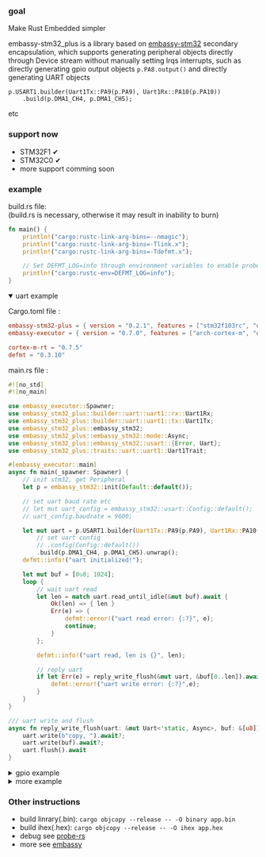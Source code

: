 ### goal

Make Rust Embedded simpler

embassy-stm32_plus is a library based on [embassy-stm32](https://crates.io/crates/embassy-stm32) secondary encapsulation, 
which supports generating peripheral objects directly through Device stream without manually setting Irqs interrupts, 
such as directly generating gpio output objects `p.PA8.output()` and directly generating 
UART objects    
```
p.USART1.builder(Uart1Tx::PA9(p.PA9), Uart1Rx::PA10(p.PA10))
    .build(p.DMA1_CH4, p.DMA1_CH5);
```   
etc

### support now

- STM32F1 &#10004;
- STM32C0 &#10004;
- more support comming soon

### example

build.rs file:   
(build.rs is necessary, otherwise it may result in inability to burn)
```rust
fn main() {
    println!("cargo:rustc-link-arg-bins=--nmagic");
    println!("cargo:rustc-link-arg-bins=-Tlink.x");
    println!("cargo:rustc-link-arg-bins=-Tdefmt.x");

    // Set DEFMT_LOG=info through environment variables to enable probe rs to support defmt: Output of info level log for info
    println!("cargo:rustc-env=DEFMT_LOG=info");
}
```

<details open>
<summary>uart example</summary>

Cargo.toml file :

```toml
embassy-stm32-plus = { version = "0.2.1", features = ["stm32f103rc", "exti"] }
embassy-executor = { version = "0.7.0", features = ["arch-cortex-m", "executor-thread"] }

cortex-m-rt = "0.7.5"
defmt = "0.3.10"
```

main.rs file :

```rust
#![no_std]
#![no_main]

use embassy_executor::Spawner;
use embassy_stm32_plus::builder::uart::uart1::rx::Uart1Rx;
use embassy_stm32_plus::builder::uart::uart1::tx::Uart1Tx;
use embassy_stm32_plus::embassy_stm32;
use embassy_stm32_plus::embassy_stm32::mode::Async;
use embassy_stm32_plus::embassy_stm32::usart::{Error, Uart};
use embassy_stm32_plus::traits::uart::uart1::Uart1Trait;

#[embassy_executor::main]
async fn main(_spawner: Spawner) {
    // init stm32, get Peripheral
    let p = embassy_stm32::init(Default::default());

    // set uart baud rate etc
    // let mut uart_config = embassy_stm32::usart::Config::default();
    // uart_config.baudrate = 9600;

    let mut uart = p.USART1.builder(Uart1Tx::PA9(p.PA9), Uart1Rx::PA10(p.PA10))
        // set uart config
        // .config(Config::default())
        .build(p.DMA1_CH4, p.DMA1_CH5).unwrap();
    defmt::info!("uart initialized!");

    let mut buf = [0u8; 1024];
    loop {
        // wait uart read
        let len = match uart.read_until_idle(&mut buf).await {
            Ok(len) => { len }
            Err(e) => {
                defmt::error!("uart read error: {:?}", e);
                continue;
            }
        };

        defmt::info!("uart read, len is {}", len);

        // reply uart
        if let Err(e) = reply_write_flush(&mut uart, &buf[0..len]).await {
            defmt::error!("uart write error: {:?}",e);
        }
    }
}

/// uart write and flush
async fn reply_write_flush(uart: &mut Uart<'static, Async>, buf: &[u8]) -> Result<(), Error> {
    uart.write(b"copy, ").await?;
    uart.write(buf).await?;
    uart.flush().await
}

```

</details>

<details>
<summary>gpio example</summary>

Cargo.toml:

```toml
embassy-stm32-plus = { version = "0.2.1", features = ["stm32f103rc", "exti"] }
embassy-executor = { version = "0.7.0", features = ["arch-cortex-m", "executor-thread"] }
embassy-time = "0.4.0"

cortex-m-rt = "0.7.5"
defmt = "0.3.10"
```

```rust
#![no_std]
#![no_main]

use embassy_executor::Spawner;
use embassy_stm32_plus::embassy_stm32;
use embassy_stm32_plus::traits::gpio::GpioTrait;
use embassy_time::Timer;

#[embassy_executor::main]
async fn main(_spawner: Spawner) {
    // init stm32, get Peripheral
    let p = embassy_stm32::init(Default::default());

    // simple get output/input gpio
    let mut led = p.PA8.output();
    defmt::info!("led initialized!");

    // change gpio level
    loop {
        led.set_high();
        Timer::after_millis(300).await;

        led.set_low();
        Timer::after_millis(300).await;
    }
}
```

</details>

<details>
<summary>more example</summary>

more example coming soon,   
you can try using the following method to directly generate peripheral protocol objects:
`p.PA8.input()`   
`p.PA8.output()`   
`p.ADC.build()`   
`p.CAN1.build(tx,rx)`   
`p.CRC.build()`   
`p.DAC1.builder(ch1,ch2).build(dma_ch1,dma_ch2)`   
`p.ETH.builder(pins,phy).build.`   
`p.FLASH.build()`   
`p.I2C1.builder(scl,sda).build(tx_dma,rx_dma)`   
`p.SPI1.builder(sck,mosi,miso).build(tx_dma,rx_dma)`   
`p.UART1.builder(tx,rx).build(tx_dma,rx_dma)`   
`p.UID.uid()`   
`p.USB.builder(dp,dm).build_cdc_acm(config,usb_buf,state)`   
`p.USB_OTG_FS.builder(dp,dm).build_cdc_acm(config,ep_buf,usb_buf,state)`   
`p.IWDG.build(timeout_us)`

for more API interfaces, please refer to [docs.rs](https://docs.rs/embassy-stm32-plus/0.2.1/embassy_stm32_plus/)

</details>


### Other instructions

- build linrary(.bin): `cargo objcopy --release -- -O binary app.bin`
- build ihex(.hex): `cargo objcopy --release -- -O ihex app.hex`
- debug see [probe-rs](https://probe.rs/)
- more see [embassy](https://github.com/embassy-rs/embassy)

